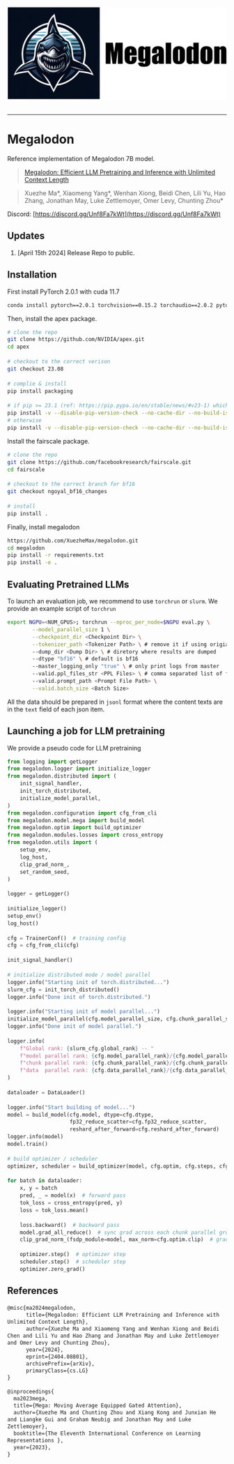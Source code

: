 <div align="center">
   <img src="./assets/logo.png" width="600"><br><br>
</div>

-----------------------------------------------

# Megalodon
Reference implementation of Megalodon 7B model.

>[Megalodon: Efficient LLM Pretraining and Inference with Unlimited Context Length](https://arxiv.org/abs/2404.08801)

>Xuezhe Ma*, Xiaomeng Yang*, Wenhan Xiong, Beidi Chen, Lili Yu, Hao Zhang, Jonathan May, Luke Zettlemoyer, Omer Levy, Chunting Zhou*

Discord: [https://discord.gg/Unf8Fa7kWt](https://discord.gg/Unf8Fa7kWt)

## Updates
1. [April 15th 2024] Release Repo to public.

## Installation
First install PyTorch 2.0.1 with cuda 11.7
```bash
conda install pytorch==2.0.1 torchvision==0.15.2 torchaudio==2.0.2 pytorch-cuda=11.7 -c pytorch -c nvidia
```

Then, install the apex package.
```bash
# clone the repo
git clone https://github.com/NVIDIA/apex.git
cd apex

# checkout to the correct verison
git checkout 23.08

# complie & install
pip install packaging

# if pip >= 23.1 (ref: https://pip.pypa.io/en/stable/news/#v23-1) which supports multiple `--config-settings` with the same key... 
pip install -v --disable-pip-version-check --no-cache-dir --no-build-isolation --config-settings "--build-option=--cpp_ext" --config-settings "--build-option=--cuda_ext" ./
# otherwise
pip install -v --disable-pip-version-check --no-cache-dir --no-build-isolation --global-option="--cpp_ext" --global-option="--cuda_ext" ./
```

Install the fairscale package.
```bash
# clone the repo 
git clone https://github.com/facebookresearch/fairscale.git
cd fairscale

# checkout to the correct branch for bf16
git checkout ngoyal_bf16_changes

# install
pip install .
```

Finally, install megalodon
```bash
https://github.com/XuezheMax/megalodon.git
cd megalodon
pip install -r requirements.txt
pip install -e .
```

## Evaluating Pretrained LLMs
To launch an evaluation job, we recommend to use `torchrun` or `slurm`. We provide an example script of `torchrun`
```bash
export NGPU=<NUM_GPUS>; torchrun --nproc_per_node=$NGPU eval.py \
        --model_parallel_size 1 \
        --checkpoint_dir <Checkpoint Dir> \
        --tokenizer_path <Tokenizer Path> \ # remove it if using origianl model tokenizer
        --dump_dir <Dump Dir> \ # diretory where results are dumped
        --dtype "bf16" \ # default is bf16
        --master_logging_only "true" \ # only print logs from master
        --valid.ppl_files_str <PPL Files> \ # comma separated list of files to eval PPL
        --valid.prompt_path <Prompt File Path> \
        --valid.batch_size <Batch Size>
```
All the data should be prepared in `jsonl` format where the content texts are in the `text` field of each json item.

## Launching a job for LLM pretraining
We provide a pseudo code for LLM pretraining
```python
from logging import getLogger
from megalodon.logger import initialize_logger
from megalodon.distributed import (
    init_signal_handler,
    init_torch_distributed,
    initialize_model_parallel,
)
from megalodon.configuration import cfg_from_cli
from megalodon.model.mega import build_model
from megalodon.optim import build_optimizer
from megalodon.modules.losses import cross_entropy
from megalodon.utils import (
    setup_env,
    log_host,
    clip_grad_norm_,
    set_random_seed,
)

logger = getLogger()

initialize_logger()
setup_env()
log_host()

cfg = TrainerConf()  # training config
cfg = cfg_from_cli(cfg)

init_signal_handler()

# initialize distributed mode / model parallel
logger.info("Starting init of torch.distributed...")
slurm_cfg = init_torch_distributed()
logger.info("Done init of torch.distributed.")

logger.info("Starting init of model parallel...")
initialize_model_parallel(cfg.model_parallel_size, cfg.chunk_parallel_size)
logger.info("Done init of model parallel.")

logger.info(
    f"Global rank: {slurm_cfg.global_rank} -- "
    f"model parallel rank: {cfg.model_parallel_rank}/{cfg.model_parallel_size} -- "
    f"chunk parallel rank: {cfg.chunk_parallel_rank}/{cfg.chunk_parallel_size} -- "
    f"data  parallel rank: {cfg.data_parallel_rank}/{cfg.data_parallel_size}"
)

dataloader = DataLoader()

logger.info("Start building of model...")
model = build_model(cfg.model, dtype=cfg.dtype,
                    fp32_reduce_scatter=cfg.fp32_reduce_scatter,
                    reshard_after_forward=cfg.reshard_after_forward)
logger.info(model)
model.train()

# build optimizer / scheduler
optimizer, scheduler = build_optimizer(model, cfg.optim, cfg.steps, cfg.dtype)

for batch in dataloader:
    x, y = batch
    pred, _ = model(x)  # forward pass
    tok_loss = cross_entropy(pred, y)
    loss = tok_loss.mean()
    
    loss.backward()  # backward pass
    model.grad_all_reduce()  # sync grad across each chunk parallel group
    clip_grad_norm_(fsdp_module=model, max_norm=cfg.optim.clip)  # grad clip

    optimizer.step()  # optimizer step
    scheduler.step()  # scheduler step
    optimizer.zero_grad()

```

## References
```
@misc{ma2024megalodon,
      title={Megalodon: Efficient LLM Pretraining and Inference with Unlimited Context Length}, 
      author={Xuezhe Ma and Xiaomeng Yang and Wenhan Xiong and Beidi Chen and Lili Yu and Hao Zhang and Jonathan May and Luke Zettlemoyer and Omer Levy and Chunting Zhou},
      year={2024},
      eprint={2404.08801},
      archivePrefix={arXiv},
      primaryClass={cs.LG}
}

@inproceedings{
  ma2023mega,
  title={Mega: Moving Average Equipped Gated Attention},
  author={Xuezhe Ma and Chunting Zhou and Xiang Kong and Junxian He and Liangke Gui and Graham Neubig and Jonathan May and Luke Zettlemoyer},
  booktitle={The Eleventh International Conference on Learning Representations },
  year={2023},
}
```